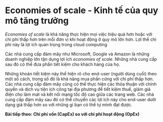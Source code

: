 # Economies of scale - Kinh tế của quy mô tăng trưởng

*Economies of scale* là khả năng thực hiện mọi việc hiệu quả hơn hoặc với chi phí thấp hơn trên mỗi đơn vị khi hoạt động ở quy mô lớn hơn. Lợi thế chi phí này là lợi ích quan trọng trong cloud computing

Các nhà cung cấp đám mây như Microsoft, Google và Amazon là những doanh nghiệp lớn tận dụng lợi ích *economies of scale*. Những nhà cung cấp sau đó có thể đưa phần tiết kiệm cho khách hàng của họ.

Những khoản tiết kiệm này thể hiện rõ cho end-user (người dùng cuối) theo một số cách, trong số đó là khả năng mua phần cứng với chi phí thấp hơn. Các nhà cung cấp đám mây cũng có thể thực hiện các thỏa thuận với chính quyền và dịch vụ tiện ích công tại địa phương để tiết kiệm thuế, giảm giá điện cho làm mát và kết nối mạng tốc độ cao giữa các trang web. Các nhà cung cấp đám mây sau đó có thể chuyển các lợi ích này cho end-user dưới dạng giá thấp hơn so với những gì bạn có thể tự mình đạt được.

**Bài tiếp theo: Chi phí vốn (CapEx) so với chi phí hoạt động (OpEx)**